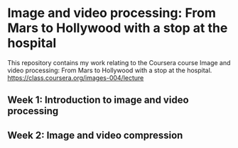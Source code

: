 # Image and video processing: From Mars to Hollywood with a stop at the hospital

This repository contains my work relating to the Coursera course Image and video processing: From Mars to Hollywood with a stop at the hospital. https://class.coursera.org/images-004/lecture

## Week 1: Introduction to image and video processing
## Week 2: Image and video compression